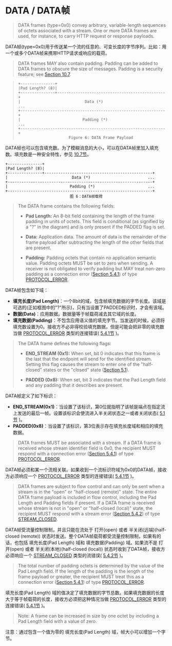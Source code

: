 # DATA / DATA帧
> DATA frames (type=0x0) convey arbitrary, variable-length sequences of octets associated with a stream. One or more DATA frames are used, for instance, to carry HTTP request or response payloads.

DATA帧(type=0x0)用于传送某一个流的任意的、可变长度的字节序列。比如：用一个或多个DATA帧来携带HTTP请求或响应的载荷。


> DATA frames MAY also contain padding. Padding can be added to DATA frames to obscure the size of messages. Padding is a security feature; see [Section 10.7](https://httpwg.github.io/specs/rfc7540.html#padding).
 
> ```
> +---------------+
> |Pad Length? (8)|
> +---------------+-----------------------------------------------+
> |                            Data (*)                         ...
> +---------------------------------------------------------------+
> |                           Padding (*)                       ...
> +---------------------------------------------------------------+
> 						Figure 6: DATA Frame Payload
> ```

DATA帧也可以包含填充数。为了模糊消息的大小，可以在DATA帧里加入填充数。填充数是一种安全特性，参见 [10.7节](https://httpwg.github.io/specs/rfc7540.html#padding)。

```
+---------------+
|Pad Length? (8)|
+---------------+-----------------------------------------------+
|                            Data (*)                         ...
+---------------------------------------------------------------+
|                           Padding (*)                       ...
+---------------------------------------------------------------+
							图 6：DATA帧载荷
```


> The DATA frame contains the following fields:
> 
> * **Pad Length:** An 8-bit field containing the length of the frame padding in units of octets. This field is conditional (as signified by a "?" in the diagram) and is only present if the PADDED flag is set.
> 
> * **Data:** Application data. The amount of data is the remainder of the frame payload after subtracting the length of the other fields that are present.
> 
> * **Padding:** Padding octets that contain no application semantic value. Padding octets MUST be set to zero when sending. A receiver is not obligated to verify padding but MAY treat non-zero padding as a connection error ([Section 5.4.1](https://httpwg.github.io/specs/rfc7540.html#ConnectionErrorHandler)) of type [PROTOCOL_ERROR](https://httpwg.github.io/specs/rfc7540.html#PROTOCOL_ERROR).

DATA帧包含如下域：

* **填充长度(Pad Length)**：一个8bit的域，包含帧填充数据的字节长度。该域是可选的(正如框图中的"?"所示)，只有当设置了PADDED标识时，才会有该域。
* **数据(Data)**：应用数据。数据量等于帧载荷减去其它域的长度。
* **填充数据(Padding)**：不包含应用语义值的填充字节。当发送的时候，必须将填充数设置为0。接收方不必非得校验填充数据，但是可能会把非零的填充数当做 [PROTOCOL_ERROR](https://httpwg.github.io/specs/rfc7540.html#PROTOCOL_ERROR) 类型的连接错误( [5.4.1节](https://httpwg.github.io/specs/rfc7540.html%23ConnectionErrorHandler) )。


> The DATA frame defines the following flags:
> 
> * **END_STREAM (0x1):** When set, bit 0 indicates that this frame is the last that the endpoint will send for the identified stream. Setting this flag causes the stream to enter one of the "half-closed" states or the "closed" state ([Section 5.1](https://httpwg.github.io/specs/rfc7540.html#StreamStates)).
> 
> * **PADDED (0x8):** When set, bit 3 indicates that the Pad Length field and any padding that it describes are present.

DATA帧定义了如下标识：

*  **END_STREAM(0x1)**：当设置了该标识，第0位就指明了该帧是端点在指定流上发送的最后一帧。设置该标识会使流进入半关闭状态之一或者关闭状态( [5.1节](https://httpwg.github.io/specs/rfc7540.html#StreamStates) )。
*  **PADDED(0x8)**：当设置了该标识，第3位表示存在填充长度域和相应的填充数据。


> DATA frames MUST be associated with a stream. If a DATA frame is received whose stream identifier field is 0x0, the recipient MUST respond with a connection error ([Section 5.4.1](https://httpwg.github.io/specs/rfc7540.html#ConnectionErrorHandler)) of type [PROTOCOL_ERROR](https://httpwg.github.io/specs/rfc7540.html#PROTOCOL_ERROR).

DATA帧必须和某一个流相关联。如果收到一个流标识符域为0x0的DATA帧，接收方必须响应一个 [PROTOCOL_ERROR](https://httpwg.github.io/specs/rfc7540.html#PROTOCOL_ERROR) 类型的连接错误( [5.4.1节](https://httpwg.github.io/specs/rfc7540.html#ConnectionErrorHandler) )。


> DATA frames are subject to flow control and can only be sent when a stream is in the "open" or "half-closed (remote)" state. The entire DATA frame payload is included in flow control, including the Pad Length and Padding fields if present. If a DATA frame is received whose stream is not in "open" or "half-closed (local)" state, the recipient MUST respond with a stream error ([Section 5.4.2](https://httpwg.github.io/specs/rfc7540.html#StreamErrorHandler)) of type [STREAM_CLOSED](https://httpwg.github.io/specs/rfc7540.html#STREAM_CLOSED).

DATA帧受流量控制限制，并且只能在流处于 打开(open) 或者 半关闭(远端)(half-closed (remote)) 状态时发送。整个DATA帧载荷都受流量控制限制，如果有的话，也包括 填充长度(Pad Length) 域和 填充数据(Padding) 域。如果流不是 打开(open) 或者 半关闭(本地)(half-closed (local)) 状态时收到了DATA帧，接收方必须响应一个 [STREAM_CLOSED](https://httpwg.github.io/specs/rfc7540.html#STREAM_CLOSED) 类型的流错误( [5.4.2节](https://httpwg.github.io/specs/rfc7540.html#StreamErrorHandler) )。


> The total number of padding octets is determined by the value of the Pad Length field. If the length of the padding is the length of the frame payload or greater, the recipient MUST treat this as a connection error ([Section 5.4.1](https://httpwg.github.io/specs/rfc7540.html#ConnectionErrorHandler)) of type [PROTOCOL_ERROR](https://httpwg.github.io/specs/rfc7540.html#PROTOCOL_ERROR).

填充长度(Pad Length) 域的值决定了填充数据的字节总数。如果填充数据的长度大于等于帧载荷的长度，接收方必须把这种情况当做 [PROTOCOL_ERROR](https://httpwg.github.io/specs/rfc7540.html#PROTOCOL_ERROR) 类型的连接错误( [5.4.1节](https://httpwg.github.io/specs/rfc7540.html#ConnectionErrorHandler) )。


> Note: A frame can be increased in size by one octet by including a Pad Length field with a value of zero.

注意：通过包含一个值为零的 填充长度(Pad Length) 域，帧大小可以增加一个字节。